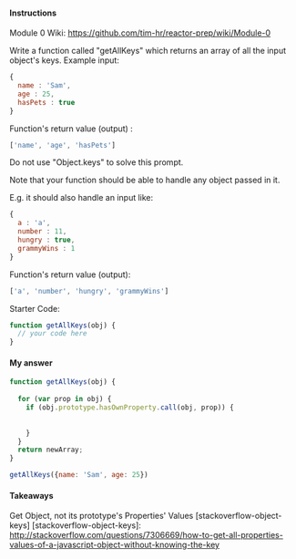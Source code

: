 #### Instructions
Module 0 Wiki: https://github.com/tim-hr/reactor-prep/wiki/Module-0

Write a function called "getAllKeys" which returns an array of all the input object's keys.
Example input: 
```javascript
{
  name : 'Sam',
  age : 25,
  hasPets : true
}
```
Function's return value (output) :
```javascript
['name', 'age', 'hasPets']
```

Do not use "Object.keys" to solve this prompt.

Note that your function should be able to handle any object passed in it.

E.g. it should also handle an input like:
```javascript
{
  a : 'a',
  number : 11,
  hungry : true,
  grammyWins : 1
}
```
Function's return value (output):
```javascript
['a', 'number', 'hungry', 'grammyWins']
```

Starter Code:
```javascript
function getAllKeys(obj) {
  // your code here
}
```

#### My answer

```javascript
function getAllKeys(obj) {
  
  for (var prop in obj) {
    if (obj.prototype.hasOwnProperty.call(obj, prop)) {
      
      
    }
  }
  return newArray;
}

getAllKeys({name: 'Sam', age: 25})
```

#### Takeaways

Get Object, not its prototype's Properties' Values [stackoverflow-object-keys]
[stackoverflow-object-keys]: http://stackoverflow.com/questions/7306669/how-to-get-all-properties-values-of-a-javascript-object-without-knowing-the-key


